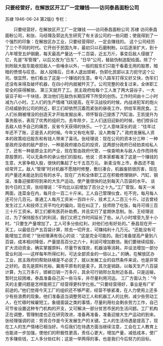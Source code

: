 ### 只要经营好，在解放区开工厂一定赚钱——访问泰昌面粉公司
苏棣
1946-06-24
第2版()
专栏：

　　只要经营好，在解放区开工厂一定赚钱
    ——访问泰昌面粉公司
    苏棣
    访问泰昌面粉公司，和张、马经理及郭达先生研究了有关该公司的一些问题；使我得到了一个强烈的印象：在解放区办工业，只要经营得好，一定会赚钱的。
    这个公司经历了三个不同的时代。它开创于民国九年，最初只以石磨制粉。以后逐渐扩大，到十八年增至五炉钢磨，每天最高产量达一千二百袋，近五万斤。事变后敌人侵据了它，先是“军管理”，以后又改为“日东”、“日华”公司，替敌伪制造配给面。除了个别附敌大股东能收拾敌人一些唾余以外，一般的股东们只能干看着无用的股票，暗暗的愤恨与叹息。
    敌人投降后，日本人退出邯郸，伪郭化民部以主力扼守这个公司。很显然，他们看出了这是一个赚钱的生意。幸亏八路军打得又好又快，伪军们还没有来得及破坏机器，在四小时内就被歼灭了。公司完整的收复过来，全体职工安全的获得解放。
    第三天就开了工。民主政府给每个工人发了两大袋谷子，一大袋豆子和一千块钱，医治他们在敌伪长期压榨下所受的创伤。工作时间由十二小时减为八小时。工人们的生产情绪飞跃提高，在平汉战役的时候，内战进犯军的炮火已经威胁到公司的附近，职工们却依然沉着而紧张的昼夜工作，供给军用民食。工人们长期被埋没的创造天才开始发掘出来，师怀智自己提炼了汽缸油，王凯提升为事务股长，表现了优秀的组织力。去年除夕，工人们送旧迎新的时候，他们控诉过去敌人给予自己的痛苦，反省今天获得的快乐。一个工人意味深长的说：“往年过年还不了账，正是丢人的时候。今年又有吃有穿，没人欺侮了。”
    政府发展私人资本的政策给旧股东和有钱人带来了喜讯。张经理说：现在公司的资本分三种：一种是政府没收的敌产部分，一种是政府接办后的投资，这两部分政府已经拍卖给私人了。还有一种是原业主的产业，现在暂由政府代管，一俟查明未与敌人合作而持有原股票的，可以无条件的承认他们的股权。他说：资本家都看准了这是一个赚钱的生意，大家争相入股，很快的集起了七千五百万元。
    新麦没有上市，泰昌还不能经常开工。敌人“管理”时对机器不愿随时修整，敷衍凑合，机器废损很厉害，现在的产量还未能达到应有的水平。现在厂方和全体职工正在积极修理锅炉、汽缸、钢滚，准备迎接即将到来的大生产运动。使产量很快的达到每天八百袋的水平。
    谈到今日的工资，张经理说：“平均比以前增加了百分之十九。”工厂管饭，每天一米两面，连菜金在内，每月合一百二十斤米。工人自己管理伙食，吃不完，每月每人还可分几百元。普通工人每月工资米一百四十斤，技术工人二百三十斤。过去曾经发生过工人和技师工资平均化的偏向，现在纠正了，技师除了吃饭，每月可得三百三十斤工资米。职工们都有医药补助费。并且实行了星期休息制。张、王经理说过，为了保持股东们的利润，我们又把工作时间延长了些。从八小时增至九至十小时。“只要生产量增加了，工人可多分些红利，对他们也有好处的。”
    泰昌现在开一天工，以最低日产五百袋计算，除去一切开支，可赚纯利十几万元。“还能没有可能增加工资呢？”张经理满有信心的说：“这是完全可能的。我们准备提高产量到八百袋，成本相对降低，产量提高百分之六十，利润可增加数倍。我们要继续招股，扩大流动资金，确实掌握原料，尽量节省煤炭，机器油等消耗，并设法增加一部分营业利润——这样每年所得红利，可达全部资金的一倍以上。”
    的确，在解放区办工业，民主政府的帮助扶植是不必说了，就以发展工业的自然条件来说，也是非常之好的。首先是原料充裕，冀南平原有的是麦子。其次是销路，以每天生产八百袋计算，为三万多斤，邯郸日销一万多斤，其余可行销邢台及附近各县。只是运输，暂时比较困难，泰昌准备自己买一些马车，并尽量利用河运。
    工厂方面认为：“今天的主要问题是怎样能把工厂经营得更科学化些。”“只要经营得好，事业是有广旷前途的。”他们觉得今天工厂的组织还不够严密，经营不够紧凑，在人力使用上还多少有些浪费的现象。他们准备适当调整劳动工人和机器工人的比例，减少些劳动工人，在忙碌时候雇短工。象缝面袋之类的事情，尽量利用社会剩余劳力工作，自己可节省设置这种专门机构的开支，又可解决一部分贫苦市民的生活问题。工厂机构正在调整，管理制度也正在研究改进，准备再准备，准备迎接大生产运动的到来。
    张经理强调的说：劳资合作是今天发展生产的关键。工人的生活待遇是提高了，现在工人的生产情绪已相当好。今后我们在待遇方面当继续注意，工会在工人教育上也能进一步加强，使他们的积极性更高，责任心更大，增加产量，减低成本，使厂方多赚些钱，工人多分些红利；这是一举两得的事，也是我们今后努力的目标。
